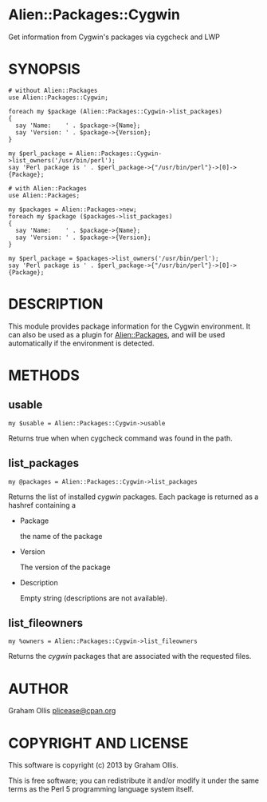 # Alien::Packages::Cygwin

Get information from Cygwin's packages via cygcheck and LWP

# SYNOPSIS

    # without Alien::Packages
    use Alien::Packages::Cygwin;
    
    foreach my $package (Alien::Packages::Cygwin->list_packages)
    {
      say 'Name:    ' . $package->{Name};
      say 'Version: ' . $package->{Version};
    }

    my $perl_package = Alien::Packages::Cygwin->list_owners('/usr/bin/perl');
    say 'Perl package is ' . $perl_package->{"/usr/bin/perl"}->[0]->{Package};

    # with Alien::Packages
    use Alien::Packages;
    
    my $packages = Alien::Packages->new;
    foreach my $package ($packages->list_packages)
    {
      say 'Name:    ' . $package->{Name};
      say 'Version: ' . $package->{Version};
    }

    my $perl_package = $packages->list_owners('/usr/bin/perl');
    say 'Perl package is ' . $perl_package->{"/usr/bin/perl"}->[0]->{Package};

# DESCRIPTION

This module provides package information for the Cygwin environment.
It can also be used as a plugin for [Alien::Packages](http://search.cpan.org/perldoc?Alien::Packages), and will be
used automatically if the environment is detected.

# METHODS

## usable

    my $usable = Alien::Packages::Cygwin->usable

Returns true when when cygcheck command was found in the path.

## list\_packages

    my @packages = Alien::Packages::Cygwin->list_packages

Returns the list of installed _cygwin_ packages.  Each package
is returned as a hashref containing a

- Package

    the name of the package

- Version

    The version of the package

- Description

    Empty string (descriptions are not available).

## list\_fileowners

    my %owners = Alien::Packages::Cygwin->list_fileowners

Returns the _cygwin_ packages that are associated with the requested files.

# AUTHOR

Graham Ollis <plicease@cpan.org>

# COPYRIGHT AND LICENSE

This software is copyright (c) 2013 by Graham Ollis.

This is free software; you can redistribute it and/or modify it under
the same terms as the Perl 5 programming language system itself.
